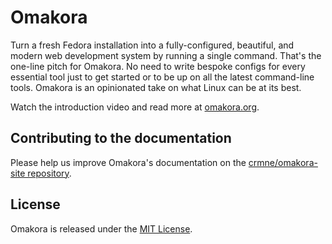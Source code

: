 # Omakora

Turn a fresh Fedora installation into a fully-configured, beautiful, and modern web development system by running a single command. That's the one-line pitch for Omakora. No need to write bespoke configs for every essential tool just to get started or to be up on all the latest command-line tools. Omakora is an opinionated take on what Linux can be at its best.

Watch the introduction video and read more at [omakora.org](https://omakora.org).

## Contributing to the documentation

Please help us improve Omakora's documentation on the [crmne/omakora-site repository](https://github.com/crmne/omakora-site).

## License

Omakora is released under the [MIT License](https://opensource.org/licenses/MIT).
